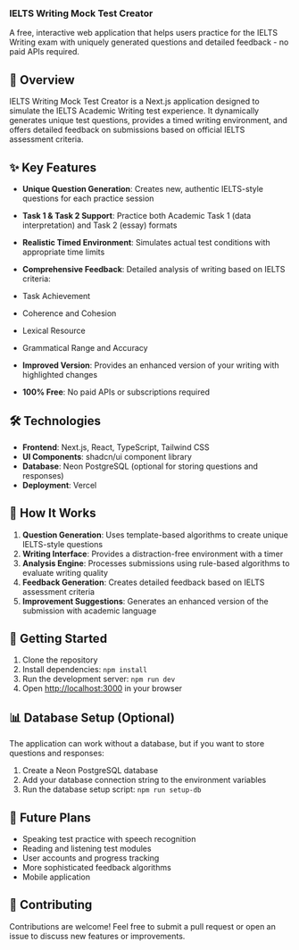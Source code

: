 ### IELTS Writing Mock Test Creator

A free, interactive web application that helps users practice for the IELTS Writing exam with uniquely generated questions and detailed feedback - no paid APIs required.

## 📝 Overview

IELTS Writing Mock Test Creator is a Next.js application designed to simulate the IELTS Academic Writing test experience. It dynamically generates unique test questions, provides a timed writing environment, and offers detailed feedback on submissions based on official IELTS assessment criteria.

## ✨ Key Features

- **Unique Question Generation**: Creates new, authentic IELTS-style questions for each practice session
- **Task 1 & Task 2 Support**: Practice both Academic Task 1 (data interpretation) and Task 2 (essay) formats
- **Realistic Timed Environment**: Simulates actual test conditions with appropriate time limits
- **Comprehensive Feedback**: Detailed analysis of writing based on IELTS criteria:

- Task Achievement
- Coherence and Cohesion
- Lexical Resource
- Grammatical Range and Accuracy



- **Improved Version**: Provides an enhanced version of your writing with highlighted changes
- **100% Free**: No paid APIs or subscriptions required


## 🛠️ Technologies

- **Frontend**: Next.js, React, TypeScript, Tailwind CSS
- **UI Components**: shadcn/ui component library
- **Database**: Neon PostgreSQL (optional for storing questions and responses)
- **Deployment**: Vercel


## 🧠 How It Works

1. **Question Generation**: Uses template-based algorithms to create unique IELTS-style questions
2. **Writing Interface**: Provides a distraction-free environment with a timer
3. **Analysis Engine**: Processes submissions using rule-based algorithms to evaluate writing quality
4. **Feedback Generation**: Creates detailed feedback based on IELTS assessment criteria
5. **Improvement Suggestions**: Generates an enhanced version of the submission with academic language


## 🚀 Getting Started

1. Clone the repository
2. Install dependencies: `npm install`
3. Run the development server: `npm run dev`
4. Open [http://localhost:3000](http://localhost:3000) in your browser


## 📊 Database Setup (Optional)

The application can work without a database, but if you want to store questions and responses:

1. Create a Neon PostgreSQL database
2. Add your database connection string to the environment variables
3. Run the database setup script: `npm run setup-db`


## 🔮 Future Plans

- Speaking test practice with speech recognition
- Reading and listening test modules
- User accounts and progress tracking
- More sophisticated feedback algorithms
- Mobile application


## 🤝 Contributing

Contributions are welcome! Feel free to submit a pull request or open an issue to discuss new features or improvements.
